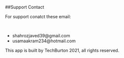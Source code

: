 ##Support Contact

<p> For support conatct these email:</p><br>
<ul>
  <li>shahrozjaved39@gmail.com</li>
  <li>usamaakram234@hotmail.com</li>
</ul>

This app is built by TechBurton 2021, all rights reserved.
